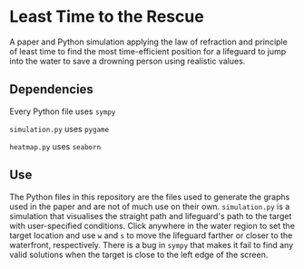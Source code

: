 # Least Time to the Rescue
A paper and Python simulation applying the law of refraction and principle of least time to find the most time-efficient position for a lifeguard to jump into the water to save a drowning person using realistic values.

## Dependencies
Every Python file uses `sympy`

`simulation.py` uses `pygame`

`heatmap.py` uses `seaborn`

## Use
The Python files in this repository are the files used to generate the graphs used in the paper and are not of much use on their own. `simulation.py` is a simulation that visualises the straight path and lifeguard's path to the target with user-specified conditions. Click anywhere in the water region to set the target location and use `w` and `s` to move the lifeguard farther or closer to the waterfront, respectively. There is a bug in `sympy` that makes it fail to find any valid solutions when the target is close to the left edge of the screen.
